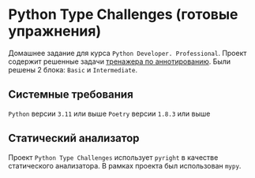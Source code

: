 # Python Type Challenges (готовые упражнения)

Домашнее задание для курса `Python Developer. Professional`. Проект содержит решенные задачи [тренажера по аннотированию](https://python-type-challenges.zeabur.app). Были решены 2 блока: `Basic` и `Intermediate`.

## Системные требования
`Python` версии `3.11` или выше
`Poetry` версии `1.8.3` или выше


## Статический анализатор

Проект `Python Type Challenges` использует `pyright` в качестве статического анализатора. В рамках проекта был использован `mypy`.

